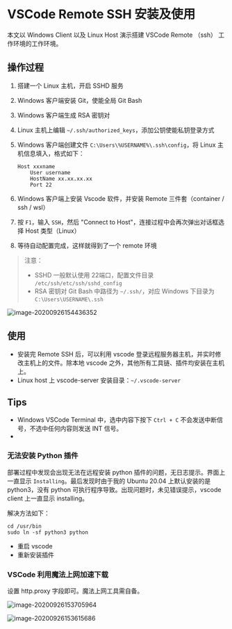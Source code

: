 # VSCode Remote SSH 安装及使用

本文以 Windows Client 以及 Linux Host 演示搭建 VSCode Remote （ssh） 工作环境的工作环境。

## 操作过程

1. 搭建一个 Linux 主机，开启 SSHD 服务

2. Windows 客户端安装 Git，使能全局 Git Bash

3. Windows 客户端生成 RSA 密钥对

4. Linux 主机上编辑 `~/.ssh/authorized_keys`，添加公钥使能私钥登录方式

5. Windows 客户端创建文件 `C:\Users\%USERNAME%\.ssh\config`，将 Linux 主机信息填入，格式如下：

    ```
    Host xxxname
        User username
        HostName xx.xx.xx.xx
        Port 22
    ```

6. Windows 客户端上安装 Vscode 软件，并安装 Remote 三件套（container / ssh / wsl）

7. 按 `F1`，输入 `SSH`，然后 "Connect to Host"，连接过程中会再次弹出对话框选择 Host 类型（Linux）

8. 等待自动配置完成，这样就得到了一个 remote 环境 

> 注意：
>
> - SSHD 一般默认使用 22端口，配置文件目录 `/etc/ssh/etc/ssh/sshd_config`
> - RSA 密钥对 Git Bash 中路径为 `~/.ssh/`，对应 Windows 下目录为 `C:\Users\USERNAME\.ssh`

![image-20200926154436352](https://img.risinghf.com/20200926-154438-909.png)

## 使用

- 安装完 Remote SSH 后，可以利用 vscode 登录远程服务器主机，并实时修改主机上的文件。除本地 vscode 之外，其他所有工具链、插件均安装在主机上。
- Linux host 上 vscode-server 安装目录：`~/.vscode-server`

## Tips

- Windows VSCode  Terminal 中，选中内容下按下 `Ctrl + C` 不会发送中断信号，不选中任何内容则发送 INT 信号。
- 

### 无法安装 Python 插件

部署过程中发现会出现无法在远程安装 python 插件的问题，无日志提示。界面上一直显示 `Installing`。最后发现时由于我的 Ubuntu 20.04 上默认安装的是 python3，没有 python 可执行程序导致。出现问题时，未见错误提示，vscode client 上一直显示 installing。

解决方法如下：

```
cd /usr/bin
sudo ln -sf python3 python
```

- 重启 vscode 
- 重新安装插件

### VSCode 利用魔法上网加速下载

设置 http.proxy 字段即可。魔法上网工具需自备。

![image-20200926153705964](https://img.risinghf.com/20200926-153709-043.png)

![image-20200926153615686](https://img.risinghf.com/20200926-153618-917.png)

